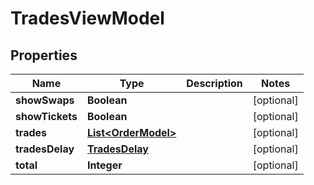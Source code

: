 # TradesViewModel

## Properties
Name | Type | Description | Notes
------------ | ------------- | ------------- | -------------
**showSwaps** | **Boolean** |  |  [optional]
**showTickets** | **Boolean** |  |  [optional]
**trades** | [**List&lt;OrderModel&gt;**](OrderModel.md) |  |  [optional]
**tradesDelay** | [**TradesDelay**](TradesDelay.md) |  |  [optional]
**total** | **Integer** |  |  [optional]
